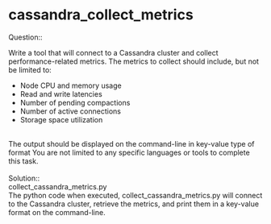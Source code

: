 # cassandra_collect_metrics

Question::

Write a tool that will connect to a Cassandra cluster and collect performance-related metrics.
The metrics to collect should include, but not be limited to:
* Node CPU and memory usage
* Read and write latencies
* Number of pending compactions
* Number of active connections
* Storage space utilization
<br>
The output should be displayed on the command-line in key-value type of format
You are not limited to any specific languages or tools to complete this task.
<br>
<br>
Solution::
<br> collect_cassandra_metrics.py <br>
The python code when executed, collect_cassandra_metrics.py will connect to the Cassandra cluster, retrieve the metrics, and print them in a key-value format on the command-line.
